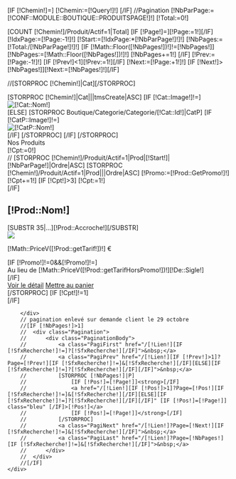 [IF [!Chemin!]=]
	[!Chemin:=[!Query!]!]
[/IF]
//Pagination
[!NbParPage:=[!CONF::MODULE::BOUTIQUE::PRODUITSPAGE!]!]
[!Total:=0!]

[COUNT [!Chemin!]/Produit/Actif=1|Total]
[IF [!Page!]=][!Page:=1!][/IF]
[!IdxPage:=[!Page:-1!]!]
[!Start:=[!IdxPage:*[!NbParPage!]!]!]
[!NbPages:=[!Total:/[!NbParPage!]!]!]
[IF [!Math::Floor([!NbPages!])!]!=[!NbPages!]]
	[!NbPages:=[!Math::Floor([!NbPages!])!]!]
	[!NbPages+=1!]
[/IF]
[!Prev:=[!Page:-1!]!]
[IF [!Prev!]<1][!Prev:=1!][/IF]
[!Next:=[!Page:+1!]!]
[IF [!Next!]>[!NbPages!]][!Next:=[!NbPages!]!][/IF]

//[STORPROC [!Chemin!]|Cat][/STORPROC]
<div class="row-fluid CentrageProduit">
	<div class="ListeCategorie">
		[STORPROC [!Chemin!]|Cat|||tmsCreate|ASC]
			[IF [!Cat::Image!]!=]
				<div class="span12">
					<img src="/[!Cat::Image!].limit.732x260.jpg" alt="[!Cat::Nom!]" title="[!Cat::Nom!]" />
				</div>
			[ELSE]
				[STORPROC Boutique/Categorie/Categorie/[!Cat::Id!]|CatP]
					[IF [!CatP::Image!]!=]
						<div class="span12">
							<img src="/[!CatP::Image!].limit.732x260.jpg" alt="[!CatP::Nom!]" title="[!CatP::Nom!]" />
						</div>
					[/IF]
				[/STORPROC]
			[/IF]
		[/STORPROC]
	</div>
	<div class="row-fluid SelectionProduits ">
		<div class="Titre">Nos Produits</div>
		[!Cpt:=0!]
		<div class="ListeProduitsCat">
//			[STORPROC [!Chemin!]/Produit/Actif=1|Prod|[!Start!]|[!NbParPage!]|Ordre|ASC]
			[STORPROC [!Chemin!]/Produit/Actif=1|Prod|||Ordre|ASC]
				[!Promo:=[!Prod::GetPromo!]!]
				[!Cpt+=1!]
				[IF [!Cpt!]>3]
					[!Cpt:=1!]
					</div>
					<div class="ListeProduitsCat row-fluid" >
				[/IF]
					<div class="span4">
						<div class="NomProduit"><h2>[!Prod::Nom!]</h2></div>
						<div class="AccrocheProduit">[SUBSTR 35|...][!Prod::Accroche!][/SUBSTR]	</div>
						<a href="/[!Prod::getUrl()!]" title="[!Utils::noHtml([!Prod::Description!])!]">
							<img src="/[!Prod::Image!].mini.215x174.jpg" />
						</a>
						<div class="LesDetails">
							<div class="Details">
								<p class="Tarif">[!Math::PriceV([!Prod::getTarif!])!] €</p>
								[IF [!Promo!]!=0&&[!Promo!]!=]
									<div id="tarifNonPromo">Au lieu de <span class="barre">[!Math::PriceV([!Prod::getTarifHorsPromo!])!][!De::Sigle!]</span></div>
								[/IF]
							</div>
							<div class="DetailsSous">
								<a href="/[!Prod::getUrl()!]" title="[!Prod::Nom!]" class="loupelien" >Voir le détail</a>
								<a href="/[!Prod::getUrl()!]#Qte" title="Panier" class="panierliste">Mettre au panier</a>
							</div>
						</div>
					</div>
			[/STORPROC]
			[IF [!Cpt!]!=1]</div>[/IF]

		</div>
		// pagination enlevé sur demande client le 29 octobre
		//[IF [!NbPages!]>1]
		//	<div class="Pagination">
		//		<div class="PaginationBody">
		//			<a class="PagiFirst" href="/[!Lien!][IF [!SfxRecherche!]!=]?[!SfxRecherche!][/IF]">&nbsp;</a>
		//			<a class="PagiPrev" href="/[!Lien!][IF [!Prev!]>1]?Page=[!Prev!][IF [!SfxRecherche!]!=]&[!SfxRecherche!][/IF][ELSE][IF [!SfxRecherche!]!=]?[!SfxRecherche!][/IF][/IF]">&nbsp;</a>
		//			[STORPROC [!NbPages!]|P]
		//				[IF [!Pos!]=[!Page!]]<strong>[/IF]
		//				<a href="/[!Lien!][IF [!Pos!]>1]?Page=[!Pos!][IF [!SfxRecherche!]!=]&[!SfxRecherche!][/IF][ELSE][IF [!SfxRecherche!]!=]?[!SfxRecherche!][/IF][/IF]" [IF [!Pos!]=[!Page!]] class="bleu" [/IF]>[!Pos!]</a>
		//				[IF [!Pos!]=[!Page!]]</strong>[/IF]
		//			[/STORPROC]
		//			<a class="PagiNext" href="/[!Lien!]?Page=[!Next!][IF [!SfxRecherche!]!=]&[!SfxRecherche!][/IF]">&nbsp;</a>
		//			<a class="PagiLast" href="/[!Lien!]?Page=[!NbPages!][IF [!SfxRecherche!]!=]&[!SfxRecherche!][/IF]">&nbsp;</a>
		//		</div>
		//	</div>
		//[/IF]
	</div>


</div>

